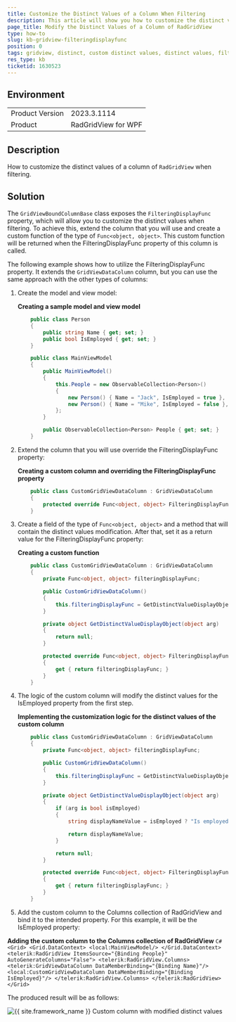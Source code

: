 ```yaml
---
title: Customize the Distinct Values of a Column When Filtering
description: This article will show you how to customize the distinct values of a column when opening the filtering control.
page_title: Modify the Distinct Values of a Column of RadGridView
type: how-to
slug: kb-gridview-filteringdisplayfunc
position: 0
tags: gridview, distinct, custom distinct values, distinct values, filtering
res_type: kb
ticketid: 1630523
---
```


## Environment

<table>
	<tr>
		<td>Product Version</td>
		<td>2023.3.1114</td>
	</tr>
	<tr>
		<td>Product</td>
		<td>RadGridView for WPF</td>
	</tr>
</table>

## Description

How to customize the distinct values of a column of `RadGridView` when filtering.

## Solution

The `GridViewBoundColumnBase` class exposes the `FilteringDisplayFunc` property, which will allow you to customize the distinct values when filtering. To achieve this, extend the column that you will use and create a custom function of the type of `Func<object, object>`. This custom function will be returned when the FilteringDisplayFunc property of this column is called.

The following example shows how to utilize the FilteringDisplayFunc property. It extends the `GridViewDataColumn` column, but you can use the same approach with the other types of columns:

1. Create the model and view model:

	__Creating a sample model and view model__
	```C#
	    public class Person
	    {
	        public string Name { get; set; }
	        public bool IsEmployed { get; set; }
	    }
	
	    public class MainViewModel
	    {
	        public MainViewModel()
	        {
	            this.People = new ObservableCollection<Person>()
	            {
	                new Person() { Name = "Jack", IsEmployed = true },
	                new Person() { Name = "Mike", IsEmployed = false },
	            };
	        }
	
	        public ObservableCollection<Person> People { get; set; }
	    }
	```

2. Extend the column that you will use override the FilteringDisplayFunc property:

	__Creating a custom column and overriding the FilteringDisplayFunc property__
	```C#
	    public class CustomGridViewDataColumn : GridViewDataColumn
	    {
	        protected override Func<object, object> FilteringDisplayFunc => base.FilteringDisplayFunc;
	    }
	```

3. Create a field of the type of `Func<object, object>` and a method that will contain the distinct values modification. After that, set it as a return value for the FilteringDisplayFunc property:

	__Creating a custom function__
	```C#
	    public class CustomGridViewDataColumn : GridViewDataColumn
	    {
	        private Func<object, object> filteringDisplayFunc;
	
	        public CustomGridViewDataColumn()
	        {
	            this.filteringDisplayFunc = GetDistinctValueDisplayObject;
	        }
	
	        private object GetDistinctValueDisplayObject(object arg)
	        {
	            return null;
	        }
	
	        protected override Func<object, object> FilteringDisplayFunc
	        {
	            get { return filteringDisplayFunc; }
	        }
	    }
	```

4. The logic of the custom column will modify the distinct values for the IsEmployed property from the first step. 

	__Implementing the customization logic for the distinct values of the custom column__
	```C#
	    public class CustomGridViewDataColumn : GridViewDataColumn
	    {
	        private Func<object, object> filteringDisplayFunc;
	
	        public CustomGridViewDataColumn()
	        {
	            this.filteringDisplayFunc = GetDistinctValueDisplayObject;
	        }
	
	        private object GetDistinctValueDisplayObject(object arg)
	        {
	            if (arg is bool isEmployed)
	            {
	                string displayNameValue = isEmployed ? "Is employed" : "Is not employed";
	
	                return displayNameValue;
	            }
	
	            return null;
	        }
	
	        protected override Func<object, object> FilteringDisplayFunc
	        {
	            get { return filteringDisplayFunc; }
	        }
	    }
	```

5. Add the custom column to the Columns collection of RadGridView and bind it to the intended property. For this example, it will be the IsEmployed property:

__Adding the custom column to the Columns collection of RadGridView__
	```C#
	    <Grid>
	        <Grid.DataContext>
	            <local:MainViewModel/>
	        </Grid.DataContext>
	        <telerik:RadGridView ItemsSource="{Binding People}" AutoGenerateColumns="False">
	            <telerik:RadGridView.Columns>
	                <telerik:GridViewDataColumn DataMemberBinding="{Binding Name}"/>
	                <local:CustomGridViewDataColumn DataMemberBinding="{Binding IsEmployed}"/>
	            </telerik:RadGridView.Columns>
	        </telerik:RadGridView>
	    </Grid>
	```

The produced result will be as follows:

![{{ site.framework_name }} Custom column with modified distinct values](images/kb-gridview-filteringdisplayfunc-0.png)
